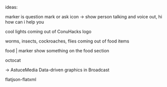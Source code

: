 ideas:


marker is question mark or ask icon
-> show person talking and voice out, hi how can i help you


cool lights coming out of ConuHacks logo

worms, insects, cockroaches, flies coming out of food items


food | marker
show something on the food section


octocat


-> AstuceMedia
Data-driven graphics in Broadcast


flatjson-flatxml
